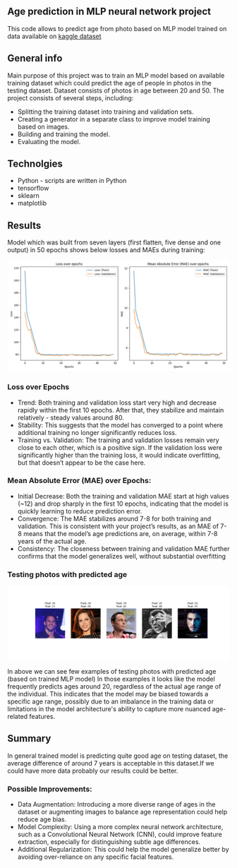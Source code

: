 ## Age prediction in MLP neural network project 
This code allows to predict age from photo based on MLP model trained on data available on [kaggle dataset](https://www.kaggle.com/datasets/mariafrenti/age-prediction/data)

## General info <a name="general-info"></a>

<p>Main purpose of this project was to train an MLP model based on available training dataset which could predict the age of people in photos in the testing dataset. Dataset consists of photos in age between 20 and 50. 
The project consists of several steps, including:</p>

* Splitting the training dataset into training and validation sets.
* Creating a generator in a separate class to improve model training based on images.
* Building and training the model.
* Evaluating the model.


## Technolgies <a name="technologies/libraries"></a>
<ul>
<li>Python -  scripts are written in Python</li>
<li>tensorflow</li>
<li>sklearn</li>
<li>matplotlib</li>
</ul>


## Results <a name="results"></a>

Model which was built from seven layers (first flatten, five dense and one output) in 50 epochs shows below losses and MAEs during training: 

![Loss & MAE](https://github.com/wksiazak/MLP_neural_network_age_recognition/blob/master/final_figure.png)

### Loss over Epochs
- Trend: Both training and validation loss start very high and decrease rapidly within the first 10 epochs. After that, they stabilize and maintain relatively - steady values around 80.
- Stability: This suggests that the model has converged to a point where additional training no longer significantly reduces loss.
- Training vs. Validation: The training and validation losses remain very close to each other, which is a positive sign. If the validation loss were significantly higher than the training loss, it would indicate overfitting, but that doesn’t appear to be the case here.

### Mean Absolute Error (MAE) over Epochs:
- Initial Decrease: Both the training and validation MAE start at high values (~12) and drop sharply in the first 10 epochs, indicating that the model is quickly learning to reduce prediction error.
- Convergence: The MAE stabilizes around 7-8 for both training and validation. This is consistent with your project’s results, as an MAE of 7-8 means that the model’s age predictions are, on average, within 7-8 years of the actual age.
- Consistency: The closeness between training and validation MAE further confirms that the model generalizes well, without substantial overfitting

### Testing photos with predicted age
![Examples](https://github.com/wksiazak/MLP_neural_network_age_recognition/blob/master/examples.png)

In above we can see few examples of testing photos with predicted age (based on trained MLP model)
In those examples it looks like the model frequently predicts ages around 20, regardless of the actual age range of the individual. This indicates that the model may be biased towards a specific age range, possibly due to an imbalance in the training data or limitations in the model architecture's ability to capture more nuanced age-related features. 

## Summary
In general trained model is predicting quite good age on testing dataset, the average difference of around 7 years is acceptable in this dataset.If we could have more data probably our results could be better.  

### Possible Improvements:
 - Data Augmentation: Introducing a more diverse range of ages in the dataset or augmenting images to balance age representation could help reduce age bias.
 - Model Complexity: Using a more complex neural network architecture, such as a Convolutional Neural Network (CNN), could improve feature extraction, especially for distinguishing subtle age differences.
- Additional Regularization: This could help the model generalize better by avoiding over-reliance on any specific facial features.
